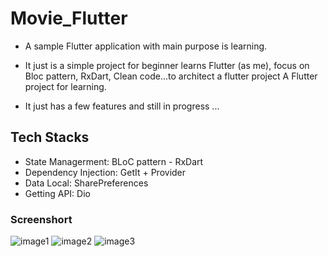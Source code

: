 # Movie_Flutter

 - A sample Flutter application with main purpose is learning.

 - It just is a simple project for beginner learns Flutter (as me), focus on Bloc pattern, RxDart, Clean code...to architect a flutter project A Flutter project for learning.
 -  It just has a few features and still in progress ...

## Tech Stacks
 - State Managerment: BLoC pattern - RxDart
 - Dependency Injection: GetIt + Provider
 - Data Local: SharePreferences
 - Getting API: Dio
 
 ### Screenshort

![image1](https://user-images.githubusercontent.com/30549963/104031448-51740380-51ff-11eb-80f6-cd12a7c9bd45.gif)                 ![image2](https://user-images.githubusercontent.com/30549963/104031464-55a02100-51ff-11eb-8ac9-8a7800e601a0.gif)                    ![image3](https://user-images.githubusercontent.com/30549963/104031470-58027b00-51ff-11eb-802d-b9e51cdd89c3.gif)

